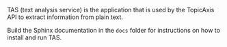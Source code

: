 TAS (text analysis service) is the application that is used by the TopicAxis API
to extract information from plain text.

Build the Sphinx documentation in the ``docs`` folder for instructions on how
to install and run TAS.
